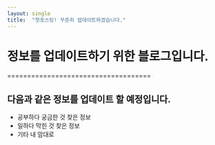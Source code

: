 ```yaml
---
layout: single
title:  "첫포스팅! 꾸준히 업데이트하겠습니다."
---
```


# 정보를 업데이트하기 위한 블로그입니다.
====================================

## 다음과 같은 정보를 업데이트 할 예정입니다.
* 공부하다 궁금한 것 찾은 정보
* 일하다 막힌 것 찾은 정보
* 기타 내 맘대로

